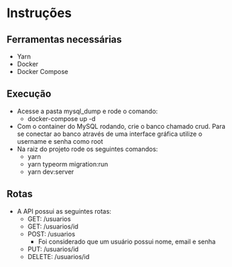 # Instruções

## Ferramentas necessárias

- Yarn
- Docker
- Docker Compose

## Execução

- Acesse a pasta mysql_dump e rode o comando:
  - docker-compose up -d
- Com o container do MySQL rodando, crie o banco chamado crud. Para se conectar ao banco através de uma interface gráfica utilize o username e senha como root
- Na raiz do projeto rode os seguintes comandos:
  - yarn
  - yarn typeorm migration:run
  - yarn dev:server

## Rotas

- A API possui as seguintes rotas:
  - GET: /usuarios
  - GET: /usuarios/id
  - POST: /usuarios
    - Foi considerado que um usuário possui nome, email e senha
  - PUT: /usuarios/id
  - DELETE: /usuarios/id
